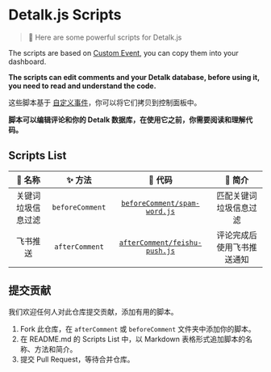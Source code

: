 # Detalk.js Scripts

> :pushpin: Here are some powerful scripts for Detalk.js

The scripts are based on [Custom Event](https://detalk.js.org/server/custom-event.html), you can copy them into your dashboard.

**The scripts can edit comments and your Detalk database, before using it, you need to read and understand the code.**

这些脚本基于 [自定义事件](https://detalk.js.org/server/custom-event.html)，你可以将它们拷贝到控制面板中。

**脚本可以编辑评论和你的 Detalk 数据库，在使用它之前，你需要阅读和理解代码。**

## Scripts List

|      📝 名称       |     ✨ 方法     |                                                      🚀 代码                                                       |          🎨 简介           |
| :----------------: | :-------------: | :----------------------------------------------------------------------------------------------------------------: | :------------------------: |
| 关键词垃圾信息过滤 | `beforeComment` |  [`beforeComment/spam-word.js`](https://github.com/detalkjs/awesome-scripts/blob/main/beforeComment/spam-word.js)  |   匹配关键词垃圾信息过滤   |
|      飞书推送      | `afterComment`  | [`afterComment/feishu-push.js`](https://github.com/detalkjs/awesome-scripts/blob/main/afterComment/feishu-push.js) | 评论完成后使用飞书推送通知 |

## 提交贡献

我们欢迎任何人对此仓库提交贡献，添加有用的脚本。

1. Fork 此仓库，在 `afterComment` 或 `beforeComment` 文件夹中添加你的脚本。
2. 在 README.md 的 Scripts List 中，以 Markdown 表格形式追加脚本的名称、方法和简介。
3. 提交 Pull Request，等待合并仓库。
